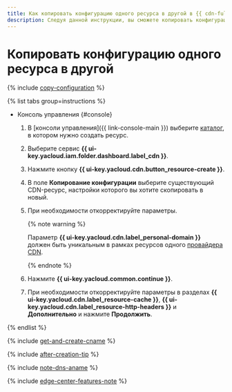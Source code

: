 ```yaml
---
title: Как копировать конфигурацию одного ресурса в другой в {{ cdn-full-name }}
description: Следуя данной инструкции, вы сможете копировать конфигурацию одного ресурса в другой.
---
```


# Копировать конфигурацию одного ресурса в другой

{% include [copy-configuration](../../../_includes/cdn/copy-configuration.md) %}

{% list tabs group=instructions %}

- Консоль управления {#console}

  1. В [консоли управления]({{ link-console-main }}) выберите [каталог](../../../resource-manager/concepts/resources-hierarchy.md#folder), в котором нужно создать ресурс.
  1. Выберите сервис **{{ ui-key.yacloud.iam.folder.dashboard.label_cdn }}**.
  1. Нажмите кнопку **{{ ui-key.yacloud.cdn.button_resource-create }}**.
  1. В поле **Копирование конфигурации** выберите существующий CDN-ресурс, настройки которого вы хотите скопировать в новый.
  1. При необходимости откорректируйте параметры.

      {% note warning %}

      Параметр **{{ ui-key.yacloud.cdn.label_personal-domain }}** должен быть уникальным в рамках ресурсов одного [провайдера CDN](../../concepts/providers.md).

      {% endnote %}

  1. Нажмите **{{ ui-key.yacloud.common.continue }}**.
  1. При необходимости откорректируйте параметры в разделах **{{ ui-key.yacloud.cdn.label_resource-cache }}**, **{{ ui-key.yacloud.cdn.label_resource-http-headers }}** и **Дополнительно** и нажмите **Продолжить**.

{% endlist %}

{% include [get-and-create-cname](../../../_includes/cdn/get-and-create-cname.md) %}

{% include [after-creation-tip](../../../_includes/cdn/after-creation-tip.md) %}

{% include [note-dns-aname](../../../_includes/cdn/note-dns-aname.md) %}

{% include [edge-center-features-note](../../../_includes/cdn/edge-center-features-note.md) %}